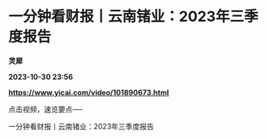 # 一分钟看财报丨云南锗业：2023年三季度报告
**灵犀**

**2023-10-30 23:56**

**https://www.yicai.com/video/101890673.html**

点击视频，速览要点──

一分钟看财报丨云南锗业：2023年三季度报告